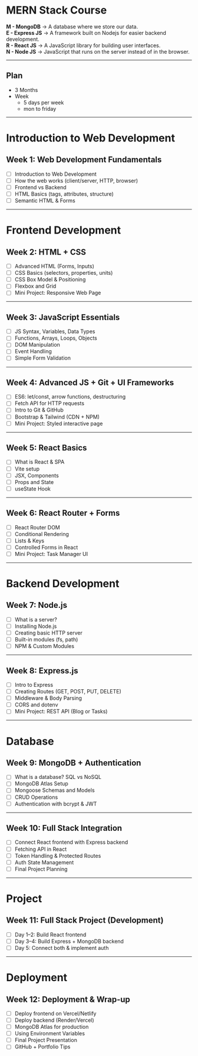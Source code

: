 # MERN Stack Course
**M - MongoDB** → A database where we store our data. <br>
**E - Express JS** → A framework built on Nodejs for easier backend development.<br>
**R - React JS** → A JavaScript library for building user interfaces.<br>
**N - Node JS** → JavaScript that runs on the server instead of in the browser.

---

## Plan
- 3 Months
- Week 
  - 5 days per week
  - mon to friday
---

# Introduction to Web Development
## Week 1: Web Development Fundamentals
- [ ] Introduction to Web Development
- [ ] How the web works (client/server, HTTP, browser)
- [ ] Frontend vs Backend
- [ ] HTML Basics (tags, attributes, structure)
- [ ] Semantic HTML & Forms
---

# Frontend Development
## Week 2: HTML + CSS
- [ ] Advanced HTML (Forms, Inputs)
- [ ] CSS Basics (selectors, properties, units)
- [ ] CSS Box Model & Positioning
- [ ] Flexbox and Grid
- [ ] Mini Project: Responsive Web Page
---

## Week 3: JavaScript Essentials
- [ ] JS Syntax, Variables, Data Types
- [ ] Functions, Arrays, Loops, Objects
- [ ] DOM Manipulation
- [ ] Event Handling
- [ ] Simple Form Validation
---

## Week 4: Advanced JS + Git + UI Frameworks
- [ ] ES6: let/const, arrow functions, destructuring
- [ ] Fetch API for HTTP requests
- [ ] Intro to Git & GitHub
- [ ] Bootstrap & Tailwind (CDN + NPM)
- [ ] Mini Project: Styled interactive page
---

## Week 5: React Basics
- [ ] What is React & SPA
- [ ] Vite setup
- [ ] JSX, Components
- [ ] Props and State
- [ ] useState Hook
---

## Week 6: React Router + Forms
- [ ] React Router DOM
- [ ] Conditional Rendering
- [ ] Lists & Keys
- [ ] Controlled Forms in React
- [ ] Mini Project: Task Manager UI
---

# Backend Development
## Week 7: Node.js
- [ ] What is a server?
- [ ] Installing Node.js
- [ ] Creating basic HTTP server
- [ ] Built-in modules (fs, path)
- [ ] NPM & Custom Modules
---

## Week 8: Express.js
- [ ] Intro to Express
- [ ] Creating Routes (GET, POST, PUT, DELETE)
- [ ] Middleware & Body Parsing
- [ ] CORS and dotenv
- [ ] Mini Project: REST API (Blog or Tasks)
---

# Database
## Week 9: MongoDB + Authentication
- [ ] What is a database? SQL vs NoSQL
- [ ] MongoDB Atlas Setup
- [ ] Mongoose Schemas and Models
- [ ] CRUD Operations
- [ ] Authentication with bcrypt & JWT
---

## Week 10: Full Stack Integration
- [ ] Connect React frontend with Express backend
- [ ] Fetching API in React
- [ ] Token Handling & Protected Routes
- [ ] Auth State Management
- [ ] Final Project Planning
---

# Project
## Week 11: Full Stack Project (Development)
- [ ] Day 1–2: Build React frontend
- [ ] Day 3–4: Build Express + MongoDB backend
- [ ] Day 5: Connect both & implement auth
---

# Deployment
## Week 12: Deployment & Wrap-up
- [ ] Deploy frontend on Vercel/Netlify
- [ ] Deploy backend (Render/Vercel)
- [ ] MongoDB Atlas for production
- [ ] Using Environment Variables
- [ ] Final Project Presentation
- [ ] GitHub + Portfolio Tips